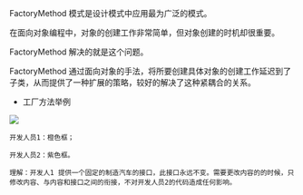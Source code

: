 
FactoryMethod 模式是设计模式中应用最为广泛的模式。

在面向对象编程中，对象的创建工作非常简单，但对象创建的时机却很重要。

FactoryMethod 解决的就是这个问题。

FactoryMethod 通过面向对象的手法，将所要创建具体对象的创建工作延迟到了子类，从而提供了一种扩展的策略，较好的解决了这种紧耦合的关系。

<!--more-->

* 工厂方法举例

![](https://gukaifeng.cn/posts/java-zhong-de-gong-han-fang-fa-factorymethod/Java%E4%B8%AD%E7%9A%84%E5%B7%A5%E5%8E%82%E6%96%B9%E6%B3%95-FactoryMethod_1.png)

    开发人员1：橙色框；

    开发人员2：紫色框。

    理解：开发人1 提供一个固定的制造汽车的接口，此接口永远不变。需要更改内容的的时候，只修改内容、与内容和接口之间的衔接，不对开发人员2的代码造成任何影响。

